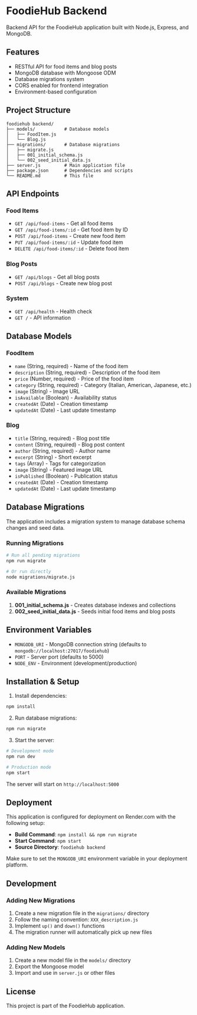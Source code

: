 # FoodieHub Backend

Backend API for the FoodieHub application built with Node.js, Express, and MongoDB.

## Features

- RESTful API for food items and blog posts
- MongoDB database with Mongoose ODM
- Database migrations system
- CORS enabled for frontend integration
- Environment-based configuration

## Project Structure

```
foodiehub backend/
├── models/           # Database models
│   ├── FoodItem.js
│   └── Blog.js
├── migrations/       # Database migrations
│   ├── migrate.js
│   ├── 001_initial_schema.js
│   └── 002_seed_initial_data.js
├── server.js         # Main application file
├── package.json      # Dependencies and scripts
└── README.md         # This file
```

## API Endpoints

### Food Items
- `GET /api/food-items` - Get all food items
- `GET /api/food-items/:id` - Get food item by ID
- `POST /api/food-items` - Create new food item
- `PUT /api/food-items/:id` - Update food item
- `DELETE /api/food-items/:id` - Delete food item

### Blog Posts
- `GET /api/blogs` - Get all blog posts
- `POST /api/blogs` - Create new blog post

### System
- `GET /api/health` - Health check
- `GET /` - API information

## Database Models

### FoodItem
- `name` (String, required) - Name of the food item
- `description` (String, required) - Description of the food item
- `price` (Number, required) - Price of the food item
- `category` (String, required) - Category (Italian, American, Japanese, etc.)
- `image` (String) - Image URL
- `isAvailable` (Boolean) - Availability status
- `createdAt` (Date) - Creation timestamp
- `updatedAt` (Date) - Last update timestamp

### Blog
- `title` (String, required) - Blog post title
- `content` (String, required) - Blog post content
- `author` (String, required) - Author name
- `excerpt` (String) - Short excerpt
- `tags` (Array) - Tags for categorization
- `image` (String) - Featured image URL
- `isPublished` (Boolean) - Publication status
- `createdAt` (Date) - Creation timestamp
- `updatedAt` (Date) - Last update timestamp

## Database Migrations

The application includes a migration system to manage database schema changes and seed data.

### Running Migrations

```bash
# Run all pending migrations
npm run migrate

# Or run directly
node migrations/migrate.js
```

### Available Migrations

1. **001_initial_schema.js** - Creates database indexes and collections
2. **002_seed_initial_data.js** - Seeds initial food items and blog posts

## Environment Variables

- `MONGODB_URI` - MongoDB connection string (defaults to `mongodb://localhost:27017/foodiehub`)
- `PORT` - Server port (defaults to 5000)
- `NODE_ENV` - Environment (development/production)

## Installation & Setup

1. Install dependencies:
```bash
npm install
```

2. Run database migrations:
```bash
npm run migrate
```

3. Start the server:
```bash
# Development mode
npm run dev

# Production mode
npm start
```

The server will start on `http://localhost:5000`

## Deployment

This application is configured for deployment on Render.com with the following setup:

- **Build Command**: `npm install && npm run migrate`
- **Start Command**: `npm start`
- **Source Directory**: `foodiehub backend`

Make sure to set the `MONGODB_URI` environment variable in your deployment platform.

## Development

### Adding New Migrations

1. Create a new migration file in the `migrations/` directory
2. Follow the naming convention: `XXX_description.js`
3. Implement `up()` and `down()` functions
4. The migration runner will automatically pick up new files

### Adding New Models

1. Create a new model file in the `models/` directory
2. Export the Mongoose model
3. Import and use in `server.js` or other files

## License

This project is part of the FoodieHub application.
